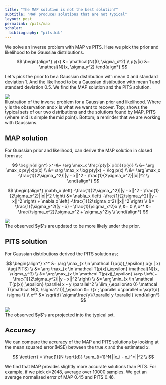 ```yaml
---
title: "The MAP solution is not the best solution?"
subtitle: "MAP produces solutions that are not typical"
layout: post
permalink: /pits/map
scholar:
  bibliography: "pits.bib"
---
```


We solve an inverse problem with MAP vs PITS.
Here we pick the prior and likelihood to be Gaussian distributions.

$$
\begin{align*}
p(x) &= \mathcal{N}(0, \sigma_x^2) \\
p(y|x) &= \mathcal{N}(x, \sigma_y^2)
\end{align*}
$$

Let's pick the prior to be a Gaussian distribution with mean 0 and standard deviation 1. And the likelihood to be a Gaussian distribution with mean 1 and standard deviation 0.5. 
We find the MAP solution and the PITS solution.

<img src="{{ site.baseurl }}/assets/pits/pits-ip.png">
<figcaption>Illustration of the inverse problem for a Gaussian prior and likelihood. Where y is the observation and x is what we want to recover. Top; shows the typical sets of our two distributions and the solutions found by MAP, PITS (where mid is simple the mid point). Bottom; a reminder that we are working with Gaussians.
</figcaption>

## MAP solution

For Guassian prior and likelihood, can derive the MAP solution in closed form as;

$$
\begin{align*}
x^*&= \arg \max_x \frac{p(y|x)p(x)}{p(y)} \\
&= \arg \max_x p(y|x)p(x) \\
&= \arg \max_x \log p(y|x) + \log p(x) \\
&= \arg \max_x -\frac{1}{2\sigma_y^2}||y - x||^2 - \frac{1}{2\sigma_x^2}||x||^2 \\
\end{align*}
$$

$$
\begin{align*}
\nabla_x \left( -\frac{1}{2\sigma_y^2}||y - x||^2 - \frac{1}{2\sigma_x^2}||x||^2 \right) &= \nabla_x \left( -\frac{1}{2\sigma_y^2}||y - x||^2 \right) + \nabla_x \left( -\frac{1}{2\sigma_x^2}||x||^2 \right) \\
&= \frac{1}{\sigma_y^2}(y - x) - \frac{1}{\sigma_x^2}x \\
&= 0 \\
x^* &= \frac{\sigma_x^2}{\sigma_x^2 + \sigma_y^2}y \\
\end{align*}
$$

<!-- p(x|y) &= \mathcal{N}\left(\frac{\sigma_x^2}{\sigma_x^2 + \sigma_y^2}y, \frac{\sigma_x^2\sigma_y^2}{\sigma_x^2 + \sigma_y^2}\right) \\ -->

<img src="{{ site.baseurl }}/assets/pits/map-solns.png">
<figcaption>
The observed $y$'s are updated to be more likely under the prior.
</figcaption>

## PITS solution

For Gaussian distributions derived the PITS solution as;

$$
\begin{align*}
x^* &= \arg \max_{x \in \mathcal T(p(x))_\epsilon} p(y | x) \tag{PITS} \\
&= \arg \max_{x \in \mathcal T(p(x))_\epsilon} \mathcal{N}(x, \sigma_y^2) \\
&= \arg \max_{x \in \mathcal T(p(x))_\epsilon} \exp \left( -\frac{1}{2\sigma_y^2}||y - x||^2 \right) \\
&= \arg \min_{x \in \mathcal T(p(x))_\epsilon} \parallel x - y \parallel^2 \\
\lim_{\epsilon\to 0} \mathcal T(\mathcal N(0, \sigma^2 I))_\epsilon &= \{x ; \parallel x \parallel = \sqrt{d} \sigma \} \\
x^* &= \sqrt{d} \sigma\frac{y}{\parallel y \parallel}
\end{align*}
$$

<!-- Finding the closest $x$ to $y$ such that $x$ is in $\epsilon$-typical set becomes -->

<img src="{{ site.baseurl }}/assets/pits/pits-solns.png">
<figcaption>
The observed $y$'s are projected into the typical set.
</figcaption>

## Accuracy

We can compare the accuracy of the MAP and PITS solutions by looking at the mean squared error (MSE) between the true $x$ and the estimated $x$.

$$
\text{err} = \frac{1}{N \sqrt{d}} \sum_{i=1}^N ||x_i - x_i^*||^2 \\
$$

We find that MAP provides slightly more accurate solutions than PITS.
For example, if we pick d=2048, average over 10000 samples. We get an average normalised error of MAP $0.45$ and PITS $0.46$.